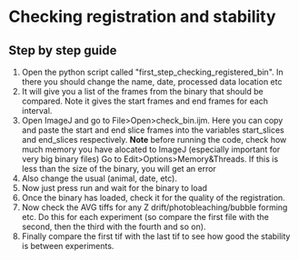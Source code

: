 # Checking registration and stability
## Step by step guide
1. Open the python script called "first_step_checking_registered_bin". In there you should change the name, date, processed data location etc
2. It will give you a list of the frames from the binary that should be compared. Note it gives the start frames and end frames for each interval.
3. Open ImageJ and go to File>Open>check_bin.ijm. Here you can copy and paste the start and end slice frames into the variables start_slices and end_slices respectively. **Note** before running the code, check how much memory you have alocated to ImageJ (especially important for very big binary files) Go to Edit>Options>Memory&Threads. If this is less than the size of the binary, you will get an error
4. Also change the usual (animal, date, etc). 
5. Now just press run and wait for the binary to load
6. Once the binary has loaded, check it for the quality of the registration.
7. Now check the AVG tiffs for any Z drift/photobleaching/bubble forming etc. Do this for each experiment (so compare the first file with the second, then the third with the fourth and so on).
8. Finally compare the first tif with the last tif to see how good the stability is between experiments.


